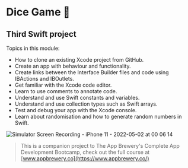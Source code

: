 # Dice Game 🎲

## Third Swift project 

 Topics in this module:
* How to clone an existing Xcode project from GitHub.
* Create an app with behaviour and functionality.
* Create links between the Interface Builder files and code using IBActions and IBOutlets.
* Get familiar with the Xcode code editor.
* Learn to use comments to annotate code.
* Understand and use Swift constants and variables.
* Understand and use collection types such as Swift arrays.
* Test and debug your app with the Xcode console.
* Learn about randomisation and how to generate random numbers in Swift.

![Simulator Screen Recording - iPhone 11 - 2022-05-02 at 00 06 14](https://user-images.githubusercontent.com/46974068/166179553-26bf53ba-9555-4975-af77-4b456b9c27ee.gif)


>This is a companion project to The App Brewery's Complete App Development Bootcamp, check out the full course at [www.appbrewery.co](https://www.appbrewery.co/)


